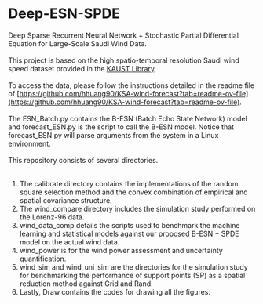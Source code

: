 # Deep-ESN-SPDE
Deep Sparse Recurrent Neural Network + Stochastic Partial Differential Equation for Large-Scale Saudi Wind Data. <br />
<br />
This project is based on the high spatio-temporal resolution Saudi wind speed dataset provided in the [KAUST Library](https://repository.kaust.edu.sa/handle/10754/667127). <br />
<br />
To access the data, please follow the instructions detailed in the readme file of [https://github.com/hhuang90/KSA-wind-forecast?tab=readme-ov-file](https://github.com/hhuang90/KSA-wind-forecast?tab=readme-ov-file). <br />
<br />
The ESN_Batch.py contains the B-ESN (Batch Echo State Network) model and forecast_ESN.py is the script to call the B-ESN model. Notice that forecast_ESN.py will parse arguments from the system in a Linux environment. <br />
<br />
This repository consists of several directories. <br />
<br />
1. The calibrate directory contains the implementations of the random square selection method and the convex combination of empirical and spatial covariance structure. <br />
2. The wind_compare directory includes the simulation study performed on the Lorenz-96 data. <br />
3. wind_data_comp details the scripts used to benchmark the machine learning and statistical models against our proposed B-ESN + SPDE model on the actual wind data. <br />
4. wind_power is for the wind power assessment and uncertainty quantification. <br />
5. wind_sim and wind_uni_sim are the directories for the simulation study for benchmarking the performance of support points (SP) as a spatial reduction method against Grid and Rand. <br />
6. Lastly, Draw contains the codes for drawing all the figures. 

    
